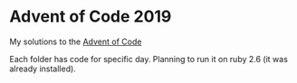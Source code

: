 # Advent of Code 2019
My solutions to the [Advent of Code](https://adventofcode.com/)

Each folder has code for specific day. 
Planning to run it on ruby 2.6 (it was already installed).
 